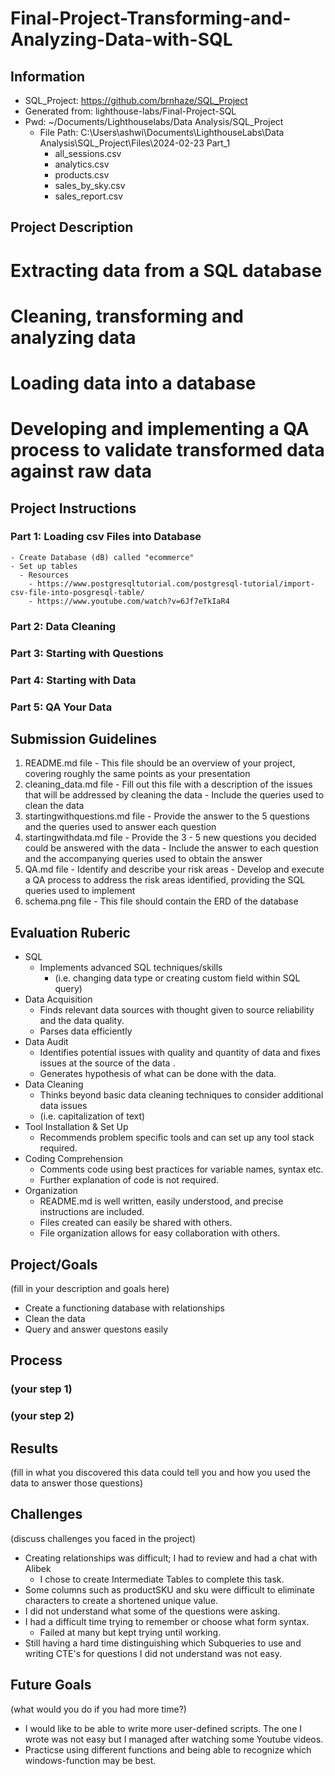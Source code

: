 # Final-Project-Transforming-and-Analyzing-Data-with-SQL

## Information
- SQL_Project: https://github.com/brnhaze/SQL_Project
- Generated from: lighthouse-labs/Final-Project-SQL
- Pwd: ~/Documents/Lighthouselabs/Data Analysis/SQL_Project
  - File Path: C:\Users\ashwi\Documents\LighthouseLabs\Data Analysis\SQL_Project\Files\2024-02-23 Part_1
    - all_sessions.csv
    - analytics.csv
    - products.csv
    - sales_by_sky.csv
    - sales_report.csv

## Project Description
  # Extracting data from a SQL database
  # Cleaning, transforming and analyzing data
  # Loading data into a database
  # Developing and implementing a QA process to validate transformed data against raw data

## Project Instructions
  ### Part 1: Loading csv Files into Database
    - Create Database (dB) called "ecommerce"
    - Set up tables
      - Resources
        - https://www.postgresqltutorial.com/postgresql-tutorial/import-csv-file-into-posgresql-table/
        - https://www.youtube.com/watch?v=6Jf7eTkIaR4
  ### Part 2: Data Cleaning
  ### Part 3: Starting with Questions
  ### Part 4: Starting with Data
  ### Part 5: QA Your Data

## Submission Guidelines
  1. README.md file
    - This file should be an overview of your project, covering roughly the same points as your presentation
  2. cleaning_data.md file
    - Fill out this file with a description of the issues that will be addressed by cleaning the data
    - Include the queries used to clean the data
  3. startingwithquestions.md file
    - Provide the answer to the 5 questions and the queries used to answer each question
  4. startingwithdata.md file
    - Provide the 3 - 5 new questions you decided could be answered with the data
    - Include the answer to each question and the accompanying queries used to obtain the answer
  5. QA.md file
    - Identify and describe your risk areas
    - Develop and execute a QA process to address the risk areas identified, providing the SQL queries used to implement
  6. schema.png file
    - This file should contain the ERD of the database

## Evaluation Ruberic
  - SQL
    - Implements advanced SQL techniques/skills
      - (i.e. changing data type or creating custom field within SQL query)
  - Data Acquisition
    - Finds relevant data sources with thought given to source reliability and the data quality.
    - Parses data efficiently
  - Data Audit
    - Identifies potential issues with quality and quantity of data and fixes issues at the source of the data .
    - Generates hypothesis of what can be done with the data.
  - Data Cleaning
    - Thinks beyond basic data cleaning techniques to consider additional data issues
    - (i.e. capitalization of text)
  - Tool Installation & Set Up
    - Recommends problem specific tools and can set up any tool stack required.
  - Coding Comprehension
    - Comments code using best practices for variable names, syntax etc.
    - Further explanation of code is not required.
  - Organization
    - README.md is well written, easily understood, and precise instructions are included.
    - Files created can easily be shared with others.
    - File organization allows for easy collaboration with others.

## Project/Goals
(fill in your description and goals here)
- Create a functioning database with relationships
- Clean the data
- Query and answer questons easily

## Process
### (your step 1)
### (your step 2)

## Results
(fill in what you discovered this data could tell you and how you used the data to answer those questions)

## Challenges 
(discuss challenges you faced in the project)
- Creating relationships was difficult; I had to review and had a chat with Alibek
  - I chose to create Intermediate Tables to complete this task.
- Some columns such as productSKU and sku were difficult to eliminate characters to create a shortened unique value.
- I did not understand what some of the questions were asking.
- I had a difficult time trying to remember or choose what form syntax.
  - Failed at many but kept trying until working.
- Still having a hard time distinguishing which Subqueries to use and writing CTE's for questions I did not understand was not easy.

## Future Goals
(what would you do if you had more time?)
- I would like to be able to write more user-defined scripts. The one I wrote was not easy but I managed after watching some Youtube videos.
- Practicse using different functions and being able to recognize which windows-function may be best.
